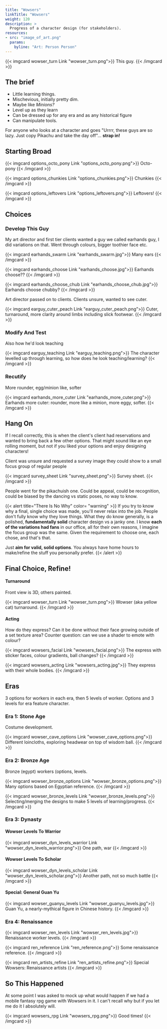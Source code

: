```yaml
---
title: "Wowsers"
linkTitle: "Wowsers"
weight: 120
description: >
  Progress of a character design (for stakeholders).
resources:
- src: "image_of_art.png"
  params:
    byline: "Art: Person Person"
---
```


{{< imgcard wowser_turn Link "wowser_turn.png">}}
This guy.
{{< /imgcard >}}

## The brief

* Little learning things. 
* Mischevious, initially pretty dim. 
* Maybe like _Minions?_
* Level up as they learn
* Can be dressed up for any era and as any historical figure
* Can manipulate tools.

For anyone who looks at a character and goes "Urrrr, these guys are so lazy. Just copy Pikachu and take the day off"... **strap in!**

## Starting Broad

{{< imgcard options_octo_pony Link "options_octo_pony.png">}}
Octo-pony
{{< /imgcard >}}

{{< imgcard options_chunkies Link "options_chunkies.png">}}
Chunkies
{{< /imgcard >}}

{{< imgcard options_leftovers Link "options_leftovers.png">}}
Leftovers!
{{< /imgcard >}}

## Choices

### Develop This Guy
My art director and first tier clients wanted a guy we called earhands guy, I did variations on that. Went through colours, bigger toothier face etc.

{{< imgcard earhands_swarm Link "earhands_swarm.jpg">}}
Many ears
{{< /imgcard >}}

{{< imgcard earhands_choose Link "earhands_choose.jpg">}}
Earhands choose??
{{< /imgcard >}}

{{< imgcard earhands_choose_chub Link "earhands_choose_chub.jpg">}}
Earhands choose chubby?
{{< /imgcard >}}

Art director passed on to clients. Clients unsure, wanted to see cuter.

{{< imgcard earguy_cuter_peach Link "earguy_cuter_peach.png">}}
Cuter, turnaround, more clarity around limbs including slick footwear.
{{< /imgcard >}}

### Modify And Test

Also how he'd look teaching

{{< imgcard earguy_teaching Link "earguy_teaching.png">}}
The character levelled up through learning, so how does he look teaching/learning?
{{< /imgcard >}}

### Recutify

More rounder, egg/minion like, softer

{{< imgcard earhands_more_cuter Link "earhands_more_cuter.png">}}
Earhands more cuter: rounder, more like a minion, more eggy, softer.
{{< /imgcard >}}

## Hang On

If I recall correctly, this is when the client's client had reservations and wanted to bring back a few other options. That might sound like an eye rolling moment, but not if you liked your options and enjoy designing characters! 

Client was unsure and requested a survey image they could show to a small focus group of regular people

{{< imgcard survey_sheet Link "survey_sheet.png">}}
Survey sheet.
{{< /imgcard >}}

People went for the pikachuish one. Could be appeal, could be recognition, could be biased by the dancing vs static poses, no way to know. 

{{< alert title="There Is No Why" color= "warning" >}}
If you try to know why a final, single choice was made, you'll never relax into the job. People don't fully know why they love things. What they do know generally, is a polished, **fundamentally solid** character design vs a janky one. I know **each of the variations had fans** in our office, all for their own reasons, I imagine the focus group was the same. Given the requirement to choose one, each chose, and that's that. 

Just **aim for valid, solid options**. You always have home hours to make/refine the stuff you personally prefer.
{{< /alert >}}

## Final Choice, Refine!

#### Turnaround 

Front view is 3D, others painted.

{{< imgcard wowser_turn Link "wowser_turn.png">}}
Wowser (aka yellow cat) turnaround.
{{< /imgcard >}}

#### Acting

How do they express? Can it be done without their face growing outside of a set texture area? Counter question: can we use a shader to emote with colour?

{{< imgcard wowsers_facial Link "wowsers_facial.png">}}
The express with sticker faces, colour gradients, ball changes?
{{< /imgcard >}}

{{< imgcard wowsers_acting Link "wowsers_acting.jpg">}}
They express with their whole bodies.
{{< /imgcard >}}

## Eras

3 options for workers in each era, then 5 levels of worker.
Options and 3 levels for era feature character.


### Era 1: Stone Age 

Costume development. 

{{< imgcard wowser_cave_options Link "wowser_cave_options.png">}}
Different loincloths, exploring headwear on top of wisdom ball.
{{< /imgcard >}}


### Era 2: Bronze Age

Bronze (egypt) workers (options, levels.

{{< imgcard wowser_bronze_options Link "wowser_bronze_options.png">}}
Many options based on Egyptian reference.
{{< /imgcard >}}

{{< imgcard wowser_bronze_levels Link "wowser_bronze_levels.png">}}
Selecting/merging the designs to make 5 levels of learning/progress. 
{{< /imgcard >}}

### Era 3: Dynasty

#### Wowser Levels To Warrior

{{< imgcard wowser_dyn_levels_warrior Link "wowser_dyn_levels_warrior.png">}}
One path, war
{{< /imgcard >}}

#### Wowser Levels To Scholar

{{< imgcard wowser_dyn_levels_scholar Link "wowser_dyn_levels_scholar.png">}}
Another path, not so much battle
{{< /imgcard >}}

#### Special: General Guan Yu

{{< imgcard wowser_guanyu_levels Link "wowser_guanyu_levels.jpg">}}
Guan Yu, a nearly-mythical figure in Chinese history.
{{< /imgcard >}}

### Era 4: Renaissance

{{< imgcard wowser_ren_levels Link "wowser_ren_levels.jpg">}}
Renaissance worker levels.
{{< /imgcard >}}

{{< imgcard ren_reference Link "ren_reference.png">}}
Some renaissance reference.
{{< /imgcard >}}

{{< imgcard ren_artists_refine Link "ren_artists_refine.png">}}
Special Wowsers: Renaissance artists
{{< /imgcard >}}

## So This Happened

At some point I was asked to mock up what would happen if we had a mobile fantasy rpg game with Wowsers in it. I can't recall why but if you let me do it I absolutely will.

{{< imgcard wowsers_rpg Link "wowsers_rpg.png">}}
Good times!
{{< /imgcard >}}

